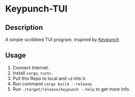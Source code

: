 # Keypunch-TUI

## Description
A simple scribbled TUI program, inspired by [Keypunch](https://github.com/bragefuglseth/keypunch)

## Usage

1. Connect Internet.
2. Install `cargo`, `rustc`.
3. Pull this Repo to local and `cd` into it.
4. Run command `cargo build --release`.
5. Run `./target/release/keypunch --help` to get more info.
